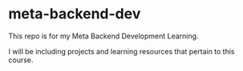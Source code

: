 # meta-backend-dev

This repo is for my Meta Backend Development Learning.

I will be including projects and learning resources that pertain to this course.
